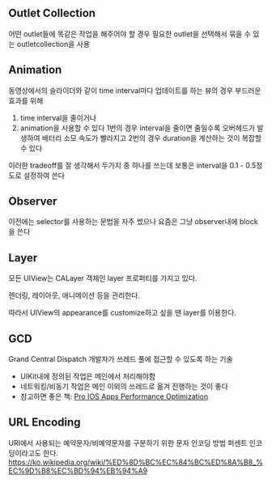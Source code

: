 ## Outlet Collection
어떤 outlet들에 똑같은 작업을 해주어야 할 경우 
필요한 outlet을 선택해서 묶을 수 있는 outletcollection을 사용

## Animation
동영상에서의 슬라이더와 같이 time interval마다 업데이트를 하는 뷰의 경우
부드러운 효과를 위해
1. time interval을 줄이거나
2. animation을 사용할 수 있다
1번의 경우 interval을 줄이면 줄일수록 오버헤드가 발생하여 배터리 소모 속도가 빨라지고
2번의 경우 duration을 계산하는 것이 복잡할 수 있다

이러한 tradeoff를 잘 생각해서 두가지 중 하나를 쓰는데 보통은 interval을 0.1 - 0.5정도로 설정하여 쓴다

## Observer
이전에는 selector를 사용하는 문법을 자주 썼으나 요즘은 그냥 observer내에 block을 쓴다

## Layer
모든 UIView는 CALayer 객체인 layer 프로퍼티를 가지고 있다.

렌더링, 레이아웃, 애니메이션 등을 관리한다.

따라서 UIView의 appearance를 customize하고 싶을 땐 layer를 이용한다.

## GCD
Grand Central Dispatch
개발자가 쓰레드 풀에 접근할 수 있도록 하는 기술
- UIKit내에 정의된 작업은 메인에서 처리해야함
- 네트워킹/비동기 작업은 메인 이외의 쓰레드로 옮겨 진행하는 것이 좋다
- 참고하면 좋은 책: [Pro IOS Apps Performance Optimization](http://book.naver.com/bookdb/book_detail.nhn?bid=6958808)

## URL Encoding
URI에서 사용되는 예약문자/비예약문자를 구분하기 위한 문자 인코딩 방법
퍼센트 인코딩이라고도 한다.
https://ko.wikipedia.org/wiki/%ED%8D%BC%EC%84%BC%ED%8A%B8_%EC%9D%B8%EC%BD%94%EB%94%A9

